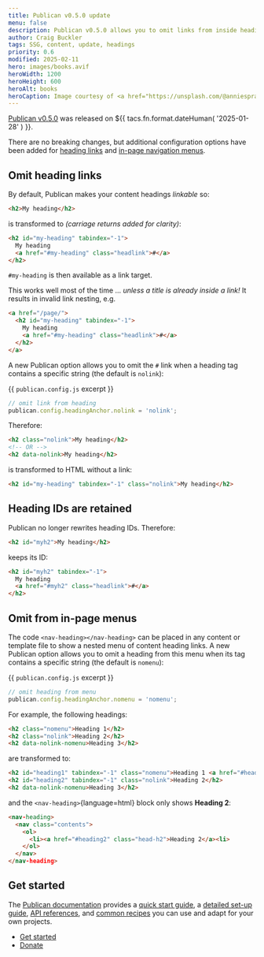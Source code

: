 ```yaml
---
title: Publican v0.5.0 update
menu: false
description: Publican v0.5.0 allows you to omit links from inside headings and in-page menus.
author: Craig Buckler
tags: SSG, content, update, headings
priority: 0.6
modified: 2025-02-11
hero: images/books.avif
heroWidth: 1200
heroHeight: 600
heroAlt: books
heroCaption: Image courtesy of <a href="https://unsplash.com/@anniespratt">Annie Spratt</a>
---
```



[Publican v0.5.0](https://www.npmjs.com/package/publican) was released on <time datetime="${{ tacs.fn.format.dateISO( '2025-01-28' ) }}">${{ tacs.fn.format.dateHuman( '2025-01-28' ) }}</time>.

There are no breaking changes, but additional configuration options have been added for [heading links](--ROOT--docs/setup/navigation/) and [in-page navigation menus](--ROOT--docs/setup/navigation/#inpage-navigation).


## Omit heading links

By default, Publican makes your content headings *linkable* so:

```html
<h2>My heading</h2>
```

is transformed to *(carriage returns added for clarity)*:

```html
<h2 id="my-heading" tabindex="-1">
  My heading
  <a href="#my-heading" class="headlink">#</a>
</h2>
```

`#my-heading` is then available as a link target.

This works well most of the time &hellip; *unless a title is already inside a link!* It results in invalid link nesting, e.g.

```html
<a href="/page/">
  <h2 id="my-heading" tabindex="-1">
    My heading
    <a href="#my-heading" class="headlink">#</a>
  </h2>
</a>
```

A new Publican option allows you to omit the `#` link when a heading tag contains a specific string (the default is `nolink`):

{{ `publican.config.js` excerpt }}
```js
// omit link from heading
publican.config.headingAnchor.nolink = 'nolink';
```

Therefore:

```html
<h2 class="nolink">My heading</h2>
<!-- OR -->
<h2 data-nolink>My heading</h2>
```

is transformed to HTML without a link:

```html
<h2 id="my-heading" tabindex="-1" class="nolink">My heading</h2>
```


## Heading IDs are retained

Publican no longer rewrites heading IDs. Therefore:

```html
<h2 id="myh2">My heading</h2>
```

keeps its ID:

```html
<h2 id="myh2" tabindex="-1">
  My heading
  <a href="#myh2" class="headlink">#</a>
</h2>
```


## Omit from in-page menus

The code `<nav-heading></nav-heading>` can be placed in any content or template file to show a nested menu of content heading links. A new Publican option allows you to omit a heading from this menu when its tag contains a specific string (the default is `nomenu`):

{{ `publican.config.js` excerpt }}
```js
// omit heading from menu
publican.config.headingAnchor.nomenu = 'nomenu';
```

For example, the following headings:

```html
<h2 class="nomenu">Heading 1</h2>
<h2 class="nolink">Heading 2</h2>
<h2 data-nolink-nomenu>Heading 3</h2>
```

are transformed to:

```html
<h2 id="heading1" tabindex="-1" class="nomenu">Heading 1 <a href="#heading1" class="headlink">#</a></h2>
<h2 id="heading2" tabindex="-1" class="nolink">Heading 2</h2>
<h2 data-nolink-nomenu>Heading 3</h2>
```

and the `<nav-heading>`{language=html} block only shows **Heading 2**:

```html
<nav-heading>
  <nav class="contents">
    <ol>
      <li><a href="#heading2" class="head-h2">Heading 2</a><li>
    </ol>
  </nav>
</nav-heading>
```


## Get started

The [Publican documentation](--ROOT--docs/) provides a [quick start guide](--ROOT--docs/quickstart/concepts/), a [detailed set-up guide](--ROOT--docs/setup/content/), [API references](--ROOT--docs/reference/publican-options/), and [common recipes](--ROOT--docs/recipe/) you can use and adapt for your own projects.

<ul class="flexcenter">
  <li><a href="--ROOT--docs/quickstart/concepts/" class="button">Get started</a></li>
  <li><a href="--ROOT--about/donate/" class="button">Donate</a></li>
</ul>
